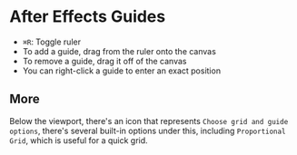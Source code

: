 # After Effects Guides

- `⌘R`: Toggle ruler
- To add a guide, drag from the ruler onto the canvas
- To remove a guide, drag it off of the canvas
- You can right-click a guide to enter an exact position

## More

Below the viewport, there's an icon that represents `Choose grid and guide options`, there's several built-in options under this, including `Proportional Grid`, which is useful for a quick grid.
